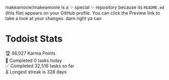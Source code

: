 makeamovie/makeamovie is a ✨ special ✨ repository because its `README.md` (this file) appears on your GitHub profile.
You can click the Preview link to take a look at your changes. darn right ya can

# Todoist Stats

<!-- TODO-IST:START -->
🏆  46,027 Karma Points           
🌸  Completed 0 tasks today           
✅  Completed 32,516 tasks so far           
⏳  Longest streak is 328 days
<!-- TODO-IST:END -->